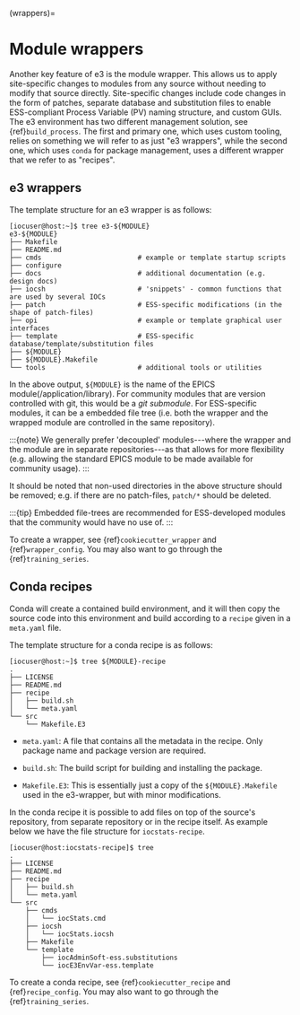 (wrappers)=

# Module wrappers

Another key feature of e3 is the module wrapper. This allows us to apply
site-specific changes to modules from any source without needing to modify that
source directly. Site-specific changes include code changes in the form of
patches, separate database and substitution files to enable ESS-compliant
Process Variable (PV) naming structure, and custom GUIs.
The e3 environment has two different management solution, see {ref}`build_process`.
The first and primary one, which uses custom tooling, relies on something we
will refer to as just "e3 wrappers", while the second one, which uses `conda` for
package management, uses a different wrapper that we refer to as "recipes".

## e3 wrappers

The template structure for an e3 wrapper is as follows:

```console
[iocuser@host:~]$ tree e3-${MODULE}
e3-${MODULE}
├── Makefile
├── README.md
├── cmds                        # example or template startup scripts
├── configure
├── docs                        # additional documentation (e.g. design docs)
├── iocsh                       # 'snippets' - common functions that are used by several IOCs
├── patch                       # ESS-specific modifications (in the shape of patch-files)
├── opi                         # example or template graphical user interfaces
├── template                    # ESS-specific database/template/substitution files
├── ${MODULE}
├── ${MODULE}.Makefile
└── tools                       # additional tools or utilities
```

In the above output, `${MODULE}` is the name of the EPICS
module(/application/library). For community modules that are version controlled
with git, this would be a *git submodule*. For ESS-specific modules, it can be a
embedded file tree (i.e. both the wrapper and the wrapped module are controlled
in the same repository).

:::{note}
We generally prefer 'decoupled' modules---where the wrapper and the module are
in separate repositories---as that allows for more flexibility (e.g. allowing
the standard EPICS module to be made available for community usage).
:::

It should be noted that non-used directories in the above structure should be
removed; e.g. if there are no patch-files, `patch/*` should be deleted.

:::{tip}
Embedded file-trees are recommended for ESS-developed modules that the community
would have no use of.
:::

To create a wrapper, see {ref}`cookiecutter_wrapper` and {ref}`wrapper_config`.
You may also want to go through the {ref}`training_series`.

## Conda recipes

Conda will create a contained build environment, and it will then
copy the source code into this environment and build according to a
`recipe` given in a `meta.yaml` file.

The template structure for a conda recipe is as follows:

``` console
[iocuser@host:~]$ tree ${MODULE}-recipe
.
├── LICENSE
├── README.md
├── recipe
│   ├── build.sh
│   └── meta.yaml
└── src
    └── Makefile.E3
```

* `meta.yaml`: A file that contains all the metadata in the recipe.
  Only package name and package version are required.

* `build.sh`: The build script for building and installing the package.

* `Makefile.E3`: This is essentially just a copy of the `${MODULE}.Makefile`
  used in the e3-wrapper, but with minor modifications.

In the conda recipe it is possible to add files on top of the
source's repository, from separate repository or in the recipe
itself. As example below we have the file structure for `iocstats-recipe`.

``` console
[iocuser@host:iocstats-recipe]$ tree
.
├── LICENSE
├── README.md
├── recipe
│   ├── build.sh
│   └── meta.yaml
└── src
    ├── cmds
    │   └── iocStats.cmd
    ├── iocsh
    │   └── iocStats.iocsh
    ├── Makefile
    └── template
        ├── iocAdminSoft-ess.substitutions
        └── iocE3EnvVar-ess.template
```

To create a conda recipe, see {ref}`cookiecutter_recipe` and {ref}`recipe_config`.
You may also want to go through the {ref}`training_series`.
